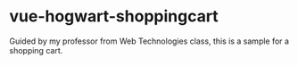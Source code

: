 # vue-hogwart-shoppingcart
Guided by my professor from Web Technologies class, this is a sample for a shopping cart. 
